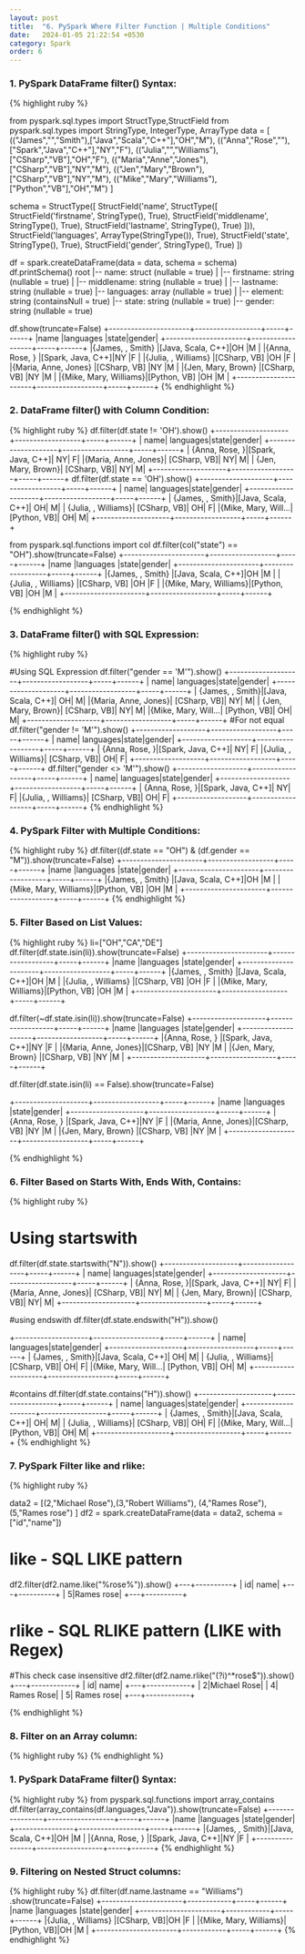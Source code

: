 ```yaml
---
layout: post
title:  "6. PySpark Where Filter Function | Multiple Conditions"
date:   2024-01-05 21:22:54 +0530
category: Spark
order: 6
---
```


### **1. PySpark DataFrame filter() Syntax:**
{% highlight ruby %}

from pyspark.sql.types import StructType,StructField 
from pyspark.sql.types import StringType, IntegerType, ArrayType
data = [
    (("James","","Smith"),["Java","Scala","C++"],"OH","M"),
    (("Anna","Rose",""),["Spark","Java","C++"],"NY","F"),
    (("Julia","","Williams"),["CSharp","VB"],"OH","F"),
    (("Maria","Anne","Jones"),["CSharp","VB"],"NY","M"),
    (("Jen","Mary","Brown"),["CSharp","VB"],"NY","M"),
    (("Mike","Mary","Williams"),["Python","VB"],"OH","M")
 ]
        
schema = StructType([
     StructField('name', StructType([
        StructField('firstname', StringType(), True),
        StructField('middlename', StringType(), True),
         StructField('lastname', StringType(), True)
     ])),
     StructField('languages', ArrayType(StringType()), True),
     StructField('state', StringType(), True),
     StructField('gender', StringType(), True)
 ])

df = spark.createDataFrame(data = data, schema = schema)
df.printSchema()
root
 |-- name: struct (nullable = true)
 |    |-- firstname: string (nullable = true)
 |    |-- middlename: string (nullable = true)
 |    |-- lastname: string (nullable = true)
 |-- languages: array (nullable = true)
 |    |-- element: string (containsNull = true)
 |-- state: string (nullable = true)
 |-- gender: string (nullable = true)

df.show(truncate=False)
+----------------------+------------------+-----+------+
|name                  |languages         |state|gender|
+----------------------+------------------+-----+------+
|{James, , Smith}      |[Java, Scala, C++]|OH   |M     |
|{Anna, Rose, }        |[Spark, Java, C++]|NY   |F     |
|{Julia, , Williams}   |[CSharp, VB]      |OH   |F     |
|{Maria, Anne, Jones}  |[CSharp, VB]      |NY   |M     |
|{Jen, Mary, Brown}    |[CSharp, VB]      |NY   |M     |
|{Mike, Mary, Williams}|[Python, VB]      |OH   |M     |
+----------------------+------------------+-----+------+
{% endhighlight %}

### **2. DataFrame filter() with Column Condition:**
{% highlight ruby %}
df.filter(df.state != 'OH').show()
+--------------------+------------------+-----+------+
|                name|         languages|state|gender|
+--------------------+------------------+-----+------+
|      {Anna, Rose, }|[Spark, Java, C++]|   NY|     F|
|{Maria, Anne, Jones}|      [CSharp, VB]|   NY|     M|
|  {Jen, Mary, Brown}|      [CSharp, VB]|   NY|     M|
+--------------------+------------------+-----+------+
df.filter(df.state == 'OH').show()
+--------------------+------------------+-----+------+
|                name|         languages|state|gender|
+--------------------+------------------+-----+------+
|    {James, , Smith}|[Java, Scala, C++]|   OH|     M|
| {Julia, , Williams}|      [CSharp, VB]|   OH|     F|
|{Mike, Mary, Will...|      [Python, VB]|   OH|     M|
+--------------------+------------------+-----+------+

from pyspark.sql.functions import col
df.filter(col("state") == "OH").show(truncate=False)
+----------------------+------------------+-----+------+
|name                  |languages         |state|gender|
+----------------------+------------------+-----+------+
|{James, , Smith}      |[Java, Scala, C++]|OH   |M     |
|{Julia, , Williams}   |[CSharp, VB]      |OH   |F     |
|{Mike, Mary, Williams}|[Python, VB]      |OH   |M     |
+----------------------+------------------+-----+------+

{% endhighlight %}

### **3. DataFrame filter() with SQL Expression:**
{% highlight ruby %}

#Using SQL Expression
df.filter("gender == 'M'").show()
+--------------------+------------------+-----+------+
|                name|         languages|state|gender|
+--------------------+------------------+-----+------+
|    {James, , Smith}|[Java, Scala, C++]|   OH|     M|
|{Maria, Anne, Jones}|      [CSharp, VB]|   NY|     M|
|  {Jen, Mary, Brown}|      [CSharp, VB]|   NY|     M|
|{Mike, Mary, Will...|      [Python, VB]|   OH|     M|
+--------------------+------------------+-----+------+
#For not equal
df.filter("gender != 'M'").show()
+-------------------+------------------+-----+------+
|               name|         languages|state|gender|
+-------------------+------------------+-----+------+
|     {Anna, Rose, }|[Spark, Java, C++]|   NY|     F|
|{Julia, , Williams}|      [CSharp, VB]|   OH|     F|
+-------------------+------------------+-----+------+
df.filter("gender <> 'M'").show()
+-------------------+------------------+-----+------+
|               name|         languages|state|gender|
+-------------------+------------------+-----+------+
|     {Anna, Rose, }|[Spark, Java, C++]|   NY|     F|
|{Julia, , Williams}|      [CSharp, VB]|   OH|     F|
+-------------------+------------------+-----+------+
{% endhighlight %}

### **4. PySpark Filter with Multiple Conditions:**
{% highlight ruby %}
df.filter((df.state == "OH") & (df.gender == "M")).show(truncate=False)
+----------------------+------------------+-----+------+
|name                  |languages         |state|gender|
+----------------------+------------------+-----+------+
|{James, , Smith}      |[Java, Scala, C++]|OH   |M     |
|{Mike, Mary, Williams}|[Python, VB]      |OH   |M     |
+----------------------+------------------+-----+------+
{% endhighlight %}

### **5. Filter Based on List Values:**
{% highlight ruby %}
li=["OH","CA","DE"]
df.filter(df.state.isin(li)).show(truncate=False)
+----------------------+------------------+-----+------+
|name                  |languages         |state|gender|
+----------------------+------------------+-----+------+
|{James, , Smith}      |[Java, Scala, C++]|OH   |M     |
|{Julia, , Williams}   |[CSharp, VB]      |OH   |F     |
|{Mike, Mary, Williams}|[Python, VB]      |OH   |M     |
+----------------------+------------------+-----+------+

df.filter(~df.state.isin(li)).show(truncate=False)
+--------------------+------------------+-----+------+
|name                |languages         |state|gender|
+--------------------+------------------+-----+------+
|{Anna, Rose, }      |[Spark, Java, C++]|NY   |F     |
|{Maria, Anne, Jones}|[CSharp, VB]      |NY   |M     |
|{Jen, Mary, Brown}  |[CSharp, VB]      |NY   |M     |
+--------------------+------------------+-----+------+

df.filter(df.state.isin(li) == False).show(truncate=False)

+--------------------+------------------+-----+------+
|name                |languages         |state|gender|
+--------------------+------------------+-----+------+
|{Anna, Rose, }      |[Spark, Java, C++]|NY   |F     |
|{Maria, Anne, Jones}|[CSharp, VB]      |NY   |M     |
|{Jen, Mary, Brown}  |[CSharp, VB]      |NY   |M     |
+--------------------+------------------+-----+------+

{% endhighlight %}

### **6. Filter Based on Starts With, Ends With, Contains:**
{% highlight ruby %}

# Using startswith
df.filter(df.state.startswith("N")).show()
+--------------------+------------------+-----+------+
|                name|         languages|state|gender|
+--------------------+------------------+-----+------+
|      {Anna, Rose, }|[Spark, Java, C++]|   NY|     F|
|{Maria, Anne, Jones}|      [CSharp, VB]|   NY|     M|
|  {Jen, Mary, Brown}|      [CSharp, VB]|   NY|     M|
+--------------------+------------------+-----+------+

#using endswith
df.filter(df.state.endswith("H")).show()

+--------------------+------------------+-----+------+
|                name|         languages|state|gender|
+--------------------+------------------+-----+------+
|    {James, , Smith}|[Java, Scala, C++]|   OH|     M|
| {Julia, , Williams}|      [CSharp, VB]|   OH|     F|
|{Mike, Mary, Will...|      [Python, VB]|   OH|     M|
+--------------------+------------------+-----+------+

#contains
df.filter(df.state.contains("H")).show()
+--------------------+------------------+-----+------+
|                name|         languages|state|gender|
+--------------------+------------------+-----+------+
|    {James, , Smith}|[Java, Scala, C++]|   OH|     M|
| {Julia, , Williams}|      [CSharp, VB]|   OH|     F|
|{Mike, Mary, Will...|      [Python, VB]|   OH|     M|
+--------------------+------------------+-----+------+
{% endhighlight %}

### **7. PySpark Filter like and rlike:**
{% highlight ruby %}

data2 = [(2,"Michael Rose"),(3,"Robert Williams"),
     (4,"Rames Rose"),(5,"Rames rose")
  ]
df2 = spark.createDataFrame(data = data2, schema = ["id","name"])

# like - SQL LIKE pattern
df2.filter(df2.name.like("%rose%")).show()
+---+----------+
| id|      name|
+---+----------+
|  5|Rames rose|
+---+----------+

# rlike - SQL RLIKE pattern (LIKE with Regex)
#This check case insensitive
df2.filter(df2.name.rlike("(?i)^*rose$")).show()
+---+------------+
| id|        name|
+---+------------+
|  2|Michael Rose|
|  4|  Rames Rose|
|  5|  Rames rose|
+---+------------+

{% endhighlight %}

### **8. Filter on an Array column:**
{% highlight ruby %}
{% endhighlight %}

### **1. PySpark DataFrame filter() Syntax:**
{% highlight ruby %}
from pyspark.sql.functions import array_contains
df.filter(array_contains(df.languages,"Java")).show(truncate=False)
+----------------+------------------+-----+------+
|name            |languages         |state|gender|
+----------------+------------------+-----+------+
|{James, , Smith}|[Java, Scala, C++]|OH   |M     |
|{Anna, Rose, }  |[Spark, Java, C++]|NY   |F     |
+----------------+------------------+-----+------+
{% endhighlight %}

### **9. Filtering on Nested Struct columns:**
{% highlight ruby %}
df.filter(df.name.lastname == "Williams") \
    .show(truncate=False) 
+----------------------+------------+-----+------+
|name                  |languages   |state|gender|
+----------------------+------------+-----+------+
|{Julia, , Williams}   |[CSharp, VB]|OH   |F     |
|{Mike, Mary, Williams}|[Python, VB]|OH   |M     |
+----------------------+------------+-----+------+
{% endhighlight %}



